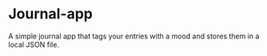 # Journal-app

A simple journal app that tags your entries with a mood and stores them in a local JSON file.
